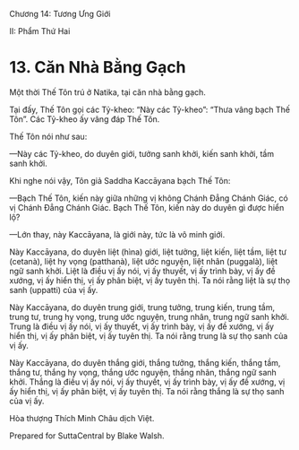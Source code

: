  

Chương 14: Tương Ưng Giới

II: Phẩm Thứ Hai

# 13\. Căn Nhà Bằng Gạch

Một thời Thế Tôn trú ở Natika, tại căn nhà bằng gạch.

Tại đấy, Thế Tôn gọi các Tỷ-kheo: “Này các Tỷ-kheo”: “Thưa vâng bạch Thế Tôn”. Các Tỷ-kheo ấy vâng đáp Thế Tôn.

Thế Tôn nói như sau:

—Này các Tỷ-kheo, do duyên giới, tưởng sanh khởi, kiến sanh khởi, tầm sanh khởi.

Khi nghe nói vậy, Tôn giả Saddha Kaccāyana bạch Thế Tôn:

—Bạch Thế Tôn, kiến này giữa những vị không Chánh Ðẳng Chánh Giác, có vị Chánh Ðẳng Chánh Giác. Bạch Thế Tôn, kiến này do duyên gì được hiển lộ?

—Lớn thay, này Kaccāyana, là giới này, tức là vô minh giới.

Này Kaccāyana, do duyên liệt (hìna) giới, liệt tưởng, liệt kiến, liệt tầm, liệt tư (cetanà), liệt hy vọng (patthanà), liệt ước nguyện, liệt nhân (puggalà), liệt ngữ sanh khởi. Liệt là điều vị ấy nói, vị ấy thuyết, vị ấy trình bày, vị ấy đề xướng, vị ấy hiển thị, vị ấy phân biệt, vị ấy tuyên thị. Ta nói rằng liệt là sự thọ sanh (uppatti) của vị ấy.

Này Kaccāyana, do duyên trung giới, trung tưởng, trung kiến, trung tầm, trung tư, trung hy vọng, trung ước nguyện, trung nhân, trung ngữ sanh khởi. Trung là điều vị ấy nói, vị ấy thuyết, vị ấy trình bày, vị ấy đề xướng, vị ấy hiển thị, vị ấy phân biệt, vị ấy tuyên thị. Ta nói rằng trung là sự thọ sanh của vị ấy.

Này Kaccāyana, do duyên thắng giới, thắng tưởng, thắng kiến, thắng tầm, thắng tư, thắng hy vọng, thắng ước nguyện, thắng nhân, thắng ngữ sanh khởi. Thắng là điều vị ấy nói, vị ấy thuyết, vị ấy trình bày, vị ấy đề xướng, vị ấy hiển thị, vị ấy phân biệt, vị ấy tuyên thị. Ta nói rằng thắng là sự thọ sanh của vị ấy.

Hòa thượng Thích Minh Châu dịch Việt.

Prepared for SuttaCentral by Blake Walsh.